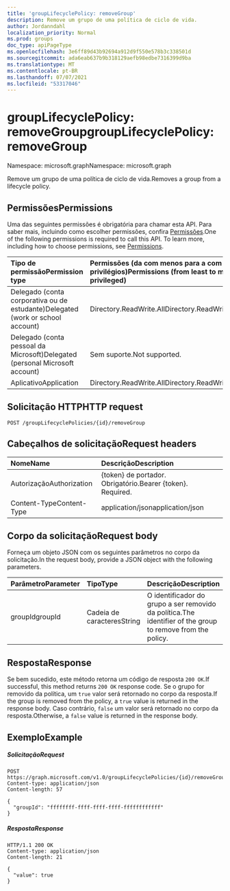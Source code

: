 ```yaml
---
title: 'groupLifecyclePolicy: removeGroup'
description: Remove um grupo de uma política de ciclo de vida.
author: Jordanndahl
localization_priority: Normal
ms.prod: groups
doc_type: apiPageType
ms.openlocfilehash: 3e6ff89d43b92694a912d9f550e578b3c338501d
ms.sourcegitcommit: ada6eab637b9b318129aefb98edbe7316399d9ba
ms.translationtype: MT
ms.contentlocale: pt-BR
ms.lasthandoff: 07/07/2021
ms.locfileid: "53317046"
---
```

# <a name="grouplifecyclepolicy-removegroup"></a><span data-ttu-id="43a2c-103">groupLifecyclePolicy: removeGroup</span><span class="sxs-lookup"><span data-stu-id="43a2c-103">groupLifecyclePolicy: removeGroup</span></span>

<span data-ttu-id="43a2c-104">Namespace: microsoft.graph</span><span class="sxs-lookup"><span data-stu-id="43a2c-104">Namespace: microsoft.graph</span></span>

<span data-ttu-id="43a2c-105">Remove um grupo de uma política de ciclo de vida.</span><span class="sxs-lookup"><span data-stu-id="43a2c-105">Removes a group from a lifecycle policy.</span></span>

## <a name="permissions"></a><span data-ttu-id="43a2c-106">Permissões</span><span class="sxs-lookup"><span data-stu-id="43a2c-106">Permissions</span></span>

<span data-ttu-id="43a2c-p101">Uma das seguintes permissões é obrigatória para chamar esta API. Para saber mais, incluindo como escolher permissões, confira [Permissões](/graph/permissions-reference).</span><span class="sxs-lookup"><span data-stu-id="43a2c-p101">One of the following permissions is required to call this API. To learn more, including how to choose permissions, see [Permissions](/graph/permissions-reference).</span></span>

|<span data-ttu-id="43a2c-109">Tipo de permissão</span><span class="sxs-lookup"><span data-stu-id="43a2c-109">Permission type</span></span>      | <span data-ttu-id="43a2c-110">Permissões (da com menos para a com mais privilégios)</span><span class="sxs-lookup"><span data-stu-id="43a2c-110">Permissions (from least to most privileged)</span></span>              |
|:--------------------|:---------------------------------------------------------|
|<span data-ttu-id="43a2c-111">Delegado (conta corporativa ou de estudante)</span><span class="sxs-lookup"><span data-stu-id="43a2c-111">Delegated (work or school account)</span></span> | <span data-ttu-id="43a2c-112">Directory.ReadWrite.All</span><span class="sxs-lookup"><span data-stu-id="43a2c-112">Directory.ReadWrite.All</span></span>    |
|<span data-ttu-id="43a2c-113">Delegado (conta pessoal da Microsoft)</span><span class="sxs-lookup"><span data-stu-id="43a2c-113">Delegated (personal Microsoft account)</span></span> | <span data-ttu-id="43a2c-114">Sem suporte.</span><span class="sxs-lookup"><span data-stu-id="43a2c-114">Not supported.</span></span>    |
|<span data-ttu-id="43a2c-115">Aplicativo</span><span class="sxs-lookup"><span data-stu-id="43a2c-115">Application</span></span> | <span data-ttu-id="43a2c-116">Directory.ReadWrite.All</span><span class="sxs-lookup"><span data-stu-id="43a2c-116">Directory.ReadWrite.All</span></span> |

## <a name="http-request"></a><span data-ttu-id="43a2c-117">Solicitação HTTP</span><span class="sxs-lookup"><span data-stu-id="43a2c-117">HTTP request</span></span>
<!-- { "blockType": "ignored" } -->
```http
POST /groupLifecyclePolicies/{id}/removeGroup
```

## <a name="request-headers"></a><span data-ttu-id="43a2c-118">Cabeçalhos de solicitação</span><span class="sxs-lookup"><span data-stu-id="43a2c-118">Request headers</span></span>

| <span data-ttu-id="43a2c-119">Nome</span><span class="sxs-lookup"><span data-stu-id="43a2c-119">Name</span></span> | <span data-ttu-id="43a2c-120">Descrição</span><span class="sxs-lookup"><span data-stu-id="43a2c-120">Description</span></span> |
|:---------------|:----------|
| <span data-ttu-id="43a2c-121">Autorização</span><span class="sxs-lookup"><span data-stu-id="43a2c-121">Authorization</span></span> | <span data-ttu-id="43a2c-p102">{token} de portador. Obrigatório.</span><span class="sxs-lookup"><span data-stu-id="43a2c-p102">Bearer {token}. Required.</span></span> |
| <span data-ttu-id="43a2c-124">Content-Type</span><span class="sxs-lookup"><span data-stu-id="43a2c-124">Content-Type</span></span>  | <span data-ttu-id="43a2c-125">application/json</span><span class="sxs-lookup"><span data-stu-id="43a2c-125">application/json</span></span> |

## <a name="request-body"></a><span data-ttu-id="43a2c-126">Corpo da solicitação</span><span class="sxs-lookup"><span data-stu-id="43a2c-126">Request body</span></span>
<span data-ttu-id="43a2c-127">Forneça um objeto JSON com os seguintes parâmetros no corpo da solicitação.</span><span class="sxs-lookup"><span data-stu-id="43a2c-127">In the request body, provide a JSON object with the following parameters.</span></span>

| <span data-ttu-id="43a2c-128">Parâmetro</span><span class="sxs-lookup"><span data-stu-id="43a2c-128">Parameter</span></span> | <span data-ttu-id="43a2c-129">Tipo</span><span class="sxs-lookup"><span data-stu-id="43a2c-129">Type</span></span> | <span data-ttu-id="43a2c-130">Descrição</span><span class="sxs-lookup"><span data-stu-id="43a2c-130">Description</span></span> |
|:---------------|:--------|:----------|
|<span data-ttu-id="43a2c-131">groupId</span><span class="sxs-lookup"><span data-stu-id="43a2c-131">groupId</span></span>|<span data-ttu-id="43a2c-132">Cadeia de caracteres</span><span class="sxs-lookup"><span data-stu-id="43a2c-132">String</span></span>| <span data-ttu-id="43a2c-133">O identificador do grupo a ser removido da política.</span><span class="sxs-lookup"><span data-stu-id="43a2c-133">The identifier of the group to remove from the policy.</span></span>|

## <a name="response"></a><span data-ttu-id="43a2c-134">Resposta</span><span class="sxs-lookup"><span data-stu-id="43a2c-134">Response</span></span>

<span data-ttu-id="43a2c-135">Se bem sucedido, este método retorna um código de resposta `200 OK`.</span><span class="sxs-lookup"><span data-stu-id="43a2c-135">If successful, this method returns `200 OK` response code.</span></span> <span data-ttu-id="43a2c-136">Se o grupo for removido da política, um `true` valor será retornado no corpo da resposta.</span><span class="sxs-lookup"><span data-stu-id="43a2c-136">If the group is removed from the policy, a `true` value is returned in the response body.</span></span> <span data-ttu-id="43a2c-137">Caso contrário, `false` um valor será retornado no corpo da resposta.</span><span class="sxs-lookup"><span data-stu-id="43a2c-137">Otherwise, a `false` value is returned in the response body.</span></span>

## <a name="example"></a><span data-ttu-id="43a2c-138">Exemplo</span><span class="sxs-lookup"><span data-stu-id="43a2c-138">Example</span></span>

##### <a name="request"></a><span data-ttu-id="43a2c-139">Solicitação</span><span class="sxs-lookup"><span data-stu-id="43a2c-139">Request</span></span>

<!-- {
  "blockType": "ignored",
  "name": "grouplifecyclepolicy_removegroup"
} -->
```http
POST https://graph.microsoft.com/v1.0/groupLifecyclePolicies/{id}/removeGroup
Content-type: application/json
Content-length: 57

{
  "groupId": "ffffffff-ffff-ffff-ffff-ffffffffffff"
}
```

##### <a name="response"></a><span data-ttu-id="43a2c-140">Resposta</span><span class="sxs-lookup"><span data-stu-id="43a2c-140">Response</span></span>
<!-- { "blockType": "response" } -->

```http
HTTP/1.1 200 OK
Content-type: application/json
Content-length: 21

{
  "value": true
}
```

<!-- uuid: 8fcb5dbc-d5aa-4681-8e31-b001d5168d79
2015-10-25 14:57:30 UTC -->
<!-- {
  "type": "#page.annotation",
  "description": "groupLifecyclePolicy: removegroup",
  "keywords": "",
  "section": "documentation",
  "tocPath": ""
}-->

